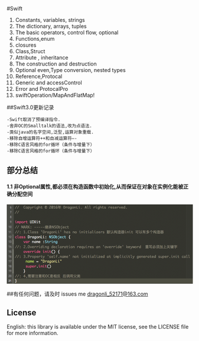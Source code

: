  
#Swift  


1. Constants, variables, strings
2. The dictionary, arrays, tuples
3. The basic operators, control flow, optional
4. Functions,enum
5. closures
6. Class,Struct 
7. Attribute , inheritance
8. The construction and destruction
9. Optional even,Type conversion, nested types
10. Reference,Protocal
11. Generic and accessControl
12. Error and ProtocalPro
13. swiftOperation/MapAndFlatMap!


##Swift3.0更新记录

	-Swift取消了预编译指令.
	-舍弃OC的Smalltalk的语法,改为点语法.
	-类似java的名字空间,泛型,运算对象重载.
	-移除自增运算符++和自减运算符—-
	-移除C语言风格的for循环（条件与增量下）
	-移除C语言风格的for循环（条件与增量下）
	
	
## 部分总结
#### 1.1 非Optional属性,都必须在构造函数中初始化,从而保证在对象在实例化能被正确分配空间
![构造器](PICS/Swift01.png)	



##有任何问题，请及时 issues me 
 <dragonli_52171@163.com>   
 
## License

English: this library is available under the MIT license, see the LICENSE file for more information.  